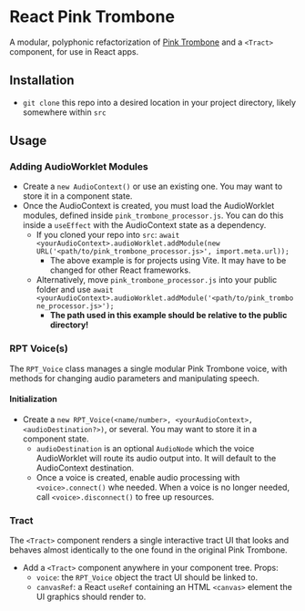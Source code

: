 # React Pink Trombone
A modular, polyphonic refactorization of [Pink Trombone](https://dood.al/pinktrombone/) and a ```<Tract>``` component, for use in React apps.

## Installation
- ```git clone``` this repo into a desired location in your project directory, likely somewhere within ```src```

## Usage

### Adding AudioWorklet Modules
- Create a ```new AudioContext()``` or use an existing one. You may want to store it in a component state.
- Once the AudioContext is created, you must load the AudioWorklet modules, defined inside ```pink_trombone_processor.js```. You can do this inside a ```useEffect``` with the AudioContext state as a dependency.
  - If you cloned your repo into ```src```: ```await <yourAudioContext>.audioWorklet.addModule(new URL('<path/to/pink_trombone_processor.js>', import.meta.url));```
    - The above example is for projects using Vite. It may have to be changed for other React frameworks.
  - Alternatively, move ```pink_trombone_processor.js``` into your public folder and use ```await <yourAudioContext>.audioWorklet.addModule('<path/to/pink_trombone_processor.js>');```
    - __The path used in this example should be relative to the public directory!__
    
### RPT Voice(s)
The ```RPT_Voice``` class manages a single modular Pink Trombone voice, with methods for changing audio parameters and manipulating speech.

#### Initialization
- Create a ```new RPT_Voice(<name/number>, <yourAudioContext>, <audioDestination?>)```, or several. You may want to store it in a component state.
  - ```audioDestination``` is an optional ```AudioNode``` which the voice AudioWorklet will route its audio output into. It will default to the AudioContext destination.
  - Once a voice is created, enable audio processing with ```<voice>.connect()``` whe needed. When a voice is no longer needed, call ```<voice>.disconnect()``` to free up resources.

### Tract
The ```<Tract>``` component renders a single interactive tract UI that looks and behaves almost identically to the one found in the original Pink Trombone.
- Add a ```<Tract>``` component anywhere in your component tree. Props:
  - ```voice```: the ```RPT_Voice``` object the tract UI should be linked to.
  - ```canvasRef```: a React ```useRef``` containing an HTML ```<canvas>``` element the UI graphics should render to.
